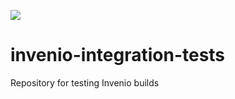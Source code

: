 
[![](https://github.com/oarepo/invenio-integration-tests/actions/workflows/from_travis.yml/badge.svg)](https://github.com/oarepo/invenio-integration-tests/actions/workflows/from_travis.yml)

# invenio-integration-tests
Repository for testing Invenio builds
